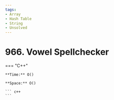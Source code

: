 ```yaml
---
tags:
- Array
- Hash Table
- String
- Unsolved
---
```



# 966. Vowel Spellchecker

=== "C++"

    **Time:** O()

    **Space:** O()

    ``` c++
    ```